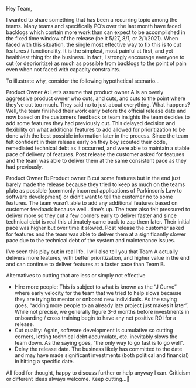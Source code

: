Hey Team,

I wanted to share something that has been a recurring topic among the teams.  Many teams and specifically PO’s over the last month have faced backlogs which contain more work than can expect to be accomplished in the fixed time window of the release (be it 5/27, 8/1, or 2/1/2021).  When faced with this situation, the single most effective way to fix this is to cut features / functionality.  It is the simplest, most painful at first, and yet healthiest thing for the business.  In fact, I strongly encourage everyone to cut (or deprioritize) as much as possible from backlogs to the point of pain even when not faced with capacity constraints.  

To illustrate why, consider the following hypothetical scenario…

Product Owner A:
Let’s assume that product owner A is an overly aggressive product owner who cuts, and cuts, and cuts to the point where they’ve cut too much.  They said no to just about everything.  What happens?  Well, the team finished their work early before the official release date and now based on the customers feedback or team insights the team decides to add some features they had previously cut.  This delayed decision and flexibility on what additional features to add allowed for prioritization to be done with the best possible information later in the process.  Since the team felt confident in their release early on they boy scouted their code, remediated technical debt as it occurred, and were able to maintain a stable pace of delivery of features.  Post release the customer asked for features and the team was able to deliver them at the same consistent pace as they had previously.  
 
Product Owner B:
Product owner B cut some features but in the end just barely made the release because they tried to keep as much on the teams plate as possible (commonly incorrect applications of Parkinson’s Law to software development) or didn’t want to tell the customer no to some features.  The team wasn’t able to add any additional features based on customer feedback because well…time’s up.  The team also felt pressured to deliver more so they cut a few corners early to deliver faster and since technical debt is real this ultimately came back to zap them later.  Their initial pace was higher but over time it slowed.  Post release the customer asked for features and the team was able to deliver them at a significantly slower pace due to the technical debt of the system and maintenance issues.

I’ve seen this play out in real life.  I will also tell you that Team A actually delivers more features, with better prioritization, and higher value in the end and can continue to deliver features at a faster pace than Team B.


Alternatives to cutting that are less or simply not effective
-	Hire more people:  This is subject to what is known as the “J Curve” where early velocity for the team that we tried to help slows because they are trying to mentor or onboard new individuals.  As the saying goes, “adding more people to an already late project just makes it later”.  While not precise, we generally figure 3-6 months before investments in onboarding / cross training begin to have any net positive ROI for a release.
-	Cut quality:  Again, software development is cumulative so cutting corners, letting technical debt accumulate, etc. inevitably slows the team down.  As the saying goes, “the only way to go fast is to go well”.
-	Delay the release date.  The business likely has committed to the date and may have made significant investments (both political and financial) in hitting a specific date.


All food for thought, happy to discuss further or help anyway I can.  Criticism or different ideas always welcome.  Keep cutting…
